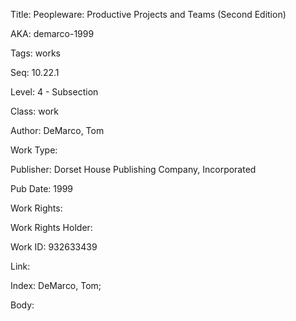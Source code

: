 Title: Peopleware: Productive Projects and Teams (Second Edition) 


AKA: demarco-1999 

Tags: works 

Seq:  10.22.1 

Level: 4 - Subsection  

Class: work 

Author: DeMarco, Tom

Work Type: 

Publisher: Dorset House Publishing Company, Incorporated

Pub Date: 1999

Work Rights:  

Work Rights Holder: 

Work ID: 932633439

Link:  

Index: DeMarco, Tom;  

Body:  

